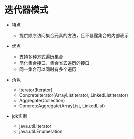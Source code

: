 # 迭代器模式

- 特点
    - 提供顺序访问集合元素的方法，且不暴露集合的内部表示

- 优点
    - 支持多种方式遍历集合
    - 简化集合接口，集合省去遍历的接口
    - 同一集合可以同时有多个遍历

- 角色
    - Iterator(Iterator)
    - ConcreteIterator(ArrayListIterator, LinkedListIterator)
    - Aggregate(Collection)
    - ConcreteAggregate(ArrayList, LinkedList)

- jdk实例
    - java.util.Iterator
    - java.util.Enumeration